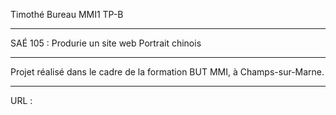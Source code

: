 Timothé Bureau
MMI1 TP-B
***
SAÉ 105 : Produrie un site web 
Portrait chinois
*** 
Projet réalisé dans le cadre de la formation BUT MMI, à Champs-sur-Marne. 
***
URL : 

